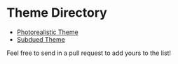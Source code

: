 # Theme Directory

* [Photorealistic Theme](https://github.com/yishn/sabaki-photorealistic-theme)
* [Subdued Theme](https://github.com/fohristiwhirl/sabaki_subdued_theme)

Feel free to send in a pull request to add yours to the list!
